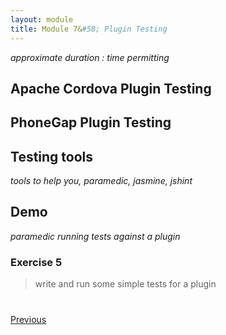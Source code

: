 ```yaml
---
layout: module
title: Module 7&#58; Plugin Testing
---
```


_approximate duration : time permitting_

## Apache Cordova Plugin Testing

## PhoneGap Plugin Testing

## Testing tools

_tools to help you, paramedic, jasmine, jshint_

## Demo

_paramedic running tests against a plugin_

### Exercise 5 

> write and run some simple tests for a plugin


<div class="row" style="margin-top:40px;">
<div class="col-sm-12">
<a href="lesson6.html" class="btn btn-default"><i class="glyphicon glyphicon-chevron-left"></i> Previous</a>
</div>
</div>
